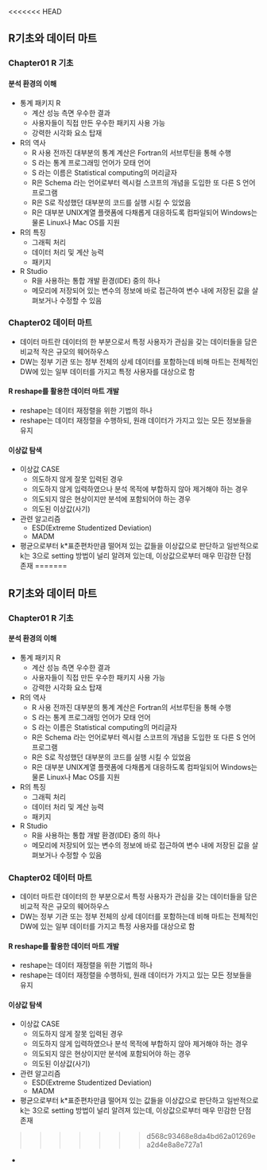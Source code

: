 <<<<<<< HEAD
## R기초와 데이터 마트
### Chapter01 R 기초
#### 분석 환경의 이해
* 통계 패키지 R  
  * 계산 성능 측면 우수한 결과  
  * 사용자들이 직접 만든 우수한 패키지 사용 가능  
  * 강력한 시각화 요소 탑재  
* R의 역사  
  * R 사용 전까진 대부분의 통계 계산은 Fortran의 서브루틴을 통해 수행  
  * S 라는 통계 프로그래밍 언어가 모태 언어  
  * S 라는 이름은 Statistical computing의 머리글자  
  * R은 Schema 라는 언어로부터 렉시컬 스코프의 개념을 도입한 또 다른 S 언어 프로그램  
  * R은 S로 작성했던 대부분의 코드를 실행 시킬 수 있었음  
  * R은 대부분 UNIX계열 플랫폼에 다채롭게 대응하도록 컴파일되어 Windows는 물론 Linux나 Mac OS를 지원  
* R의 특징  
  * 그래픽 처리  
  * 데이터 처리 및 계산 능력  
  * 패키지  
* R Studio  
  * R을 사용하는 통합 개발 환경(IDE) 중의 하나  
  * 메모리에 저장되어 있는 변수의 정보에 바로 접근하여 변수 내에 저장된 값을 살펴보거나 수정할 수 있음

### Chapter02 데이터 마트
* 데이터 마트란 데이터의 한 부분으로서 특정 사용자가 관심을 갖는 데이터들을 담은 비교적 작은 규모의 웨어하우스
* DW는 정부 기관 또는 정부 전체의 상세 데이터를 포함하는데 비해 마트는 전체적인 DW에 있는 일부 데이터를 가지고 특정 사용자를 대상으로 함

#### R reshape를 활용한 데이터 마트 개발
* reshape는 데이터 재정렬을 위한 기법의 하나
* reshape는 데이터 재정렬을 수행하되, 원래 데이터가 가지고 있는 모든 정보들을 유지

#### 이상값 탐색
* 이상값 CASE
  * 의도하지 않게 잘못 입력된 경우
  * 의도하지 않게 입력하였으나 분석 목적에 부합하지 않아 제거해야 하는 경우
  * 의도되지 않은 현상이지만 분석에 포함되어야 하는 경우
  * 의도된 이상값(사기)
* 관련 알고리즘
  * ESD(Extreme Studentized Deviation)
  * MADM
* 평균으로부터 k*표준편차만큼 떨어져 있는 값들을 이상값으로 판단하고 일반적으로 k는 3으로 setting 방법이 널리 알려져 있는데, 이상값으로부터 매우 민감한 단점 존재
=======
## R기초와 데이터 마트
### Chapter01 R 기초
#### 분석 환경의 이해
* 통계 패키지 R  
  * 계산 성능 측면 우수한 결과  
  * 사용자들이 직접 만든 우수한 패키지 사용 가능  
  * 강력한 시각화 요소 탑재  
* R의 역사  
  * R 사용 전까진 대부분의 통계 계산은 Fortran의 서브루틴을 통해 수행  
  * S 라는 통계 프로그래밍 언어가 모태 언어  
  * S 라는 이름은 Statistical computing의 머리글자  
  * R은 Schema 라는 언어로부터 렉시컬 스코프의 개념을 도입한 또 다른 S 언어 프로그램  
  * R은 S로 작성했던 대부분의 코드를 실행 시킬 수 있었음  
  * R은 대부분 UNIX계열 플랫폼에 다채롭게 대응하도록 컴파일되어 Windows는 물론 Linux나 Mac OS를 지원  
* R의 특징  
  * 그래픽 처리  
  * 데이터 처리 및 계산 능력  
  * 패키지  
* R Studio  
  * R을 사용하는 통합 개발 환경(IDE) 중의 하나  
  * 메모리에 저장되어 있는 변수의 정보에 바로 접근하여 변수 내에 저장된 값을 살펴보거나 수정할 수 있음

### Chapter02 데이터 마트
* 데이터 마트란 데이터의 한 부분으로서 특정 사용자가 관심을 갖는 데이터들을 담은 비교적 작은 규모의 웨어하우스
* DW는 정부 기관 또는 정부 전체의 상세 데이터를 포함하는데 비해 마트는 전체적인 DW에 있는 일부 데이터를 가지고 특정 사용자를 대상으로 함

#### R reshape를 활용한 데이터 마트 개발
* reshape는 데이터 재정렬을 위한 기법의 하나
* reshape는 데이터 재정렬을 수행하되, 원래 데이터가 가지고 있는 모든 정보들을 유지

#### 이상값 탐색
* 이상값 CASE
  * 의도하지 않게 잘못 입력된 경우
  * 의도하지 않게 입력하였으나 분석 목적에 부합하지 않아 제거해야 하는 경우
  * 의도되지 않은 현상이지만 분석에 포함되어야 하는 경우
  * 의도된 이상값(사기)
* 관련 알고리즘
  * ESD(Extreme Studentized Deviation)
  * MADM
* 평균으로부터 k*표준편차만큼 떨어져 있는 값들을 이상값으로 판단하고 일반적으로 k는 3으로 setting 방법이 널리 알려져 있는데, 이상값으로부터 매우 민감한 단점 존재
>>>>>>> d568c93468e8da4bd62a01269ea2d4e8a8e727a1
*    